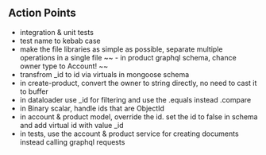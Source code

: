 ## Action Points

- integration & unit tests
- test name to kebab case
- make the file libraries as simple as possible, separate multiple operations in a single file
  ~~ - in product graphql schema, chance owner type to Account! ~~
- transfrom \_id to id via virtuals in mongoose schema
- in create-product, convert the owner to string directly, no need to cast it to buffer
- in dataloader use \_id for filtering and use the .equals instead .compare
- in Binary scalar, handle ids that are ObjectId
- in account & product model, override the id. set the id to false in schema and add virtual id with value \_id
- in tests, use the account & product service for creating documents instead calling graphql requests
